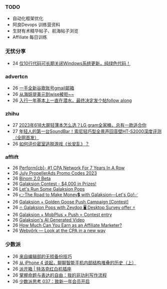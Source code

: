 ### TODO
-  自动化框架优化
-  阿良Devops 训练营资料
-  生财有术精华帖子、航海帖子浏览
-  Affiliate 每日训练

### 无忧分享
<!-- ruyo:START -->
-  24 [仅10行代码可长期关闭Windows系统更新，纯绿色代码！](https://51.ruyo.net/18440.html)<!-- ruyo:END -->

### advertcn
<!-- advertcn:START -->
-  26 [一手全新谷歌账号gmail邮箱](https://www.advertcn.com/forum.php?mod=viewthread&tid=111359)
-  26 [从海妖提美元到wise被拒~~](https://www.advertcn.com/forum.php?mod=viewthread&tid=111355)
-  26 [入行一年基本上一直在潜水，最终决定发个帖follow along](https://www.advertcn.com/forum.php?mod=viewthread&tid=111354)<!-- advertcn:END -->

### zhihu
<!-- zhihu:START -->
-  27 [2023年618大屏轻薄本怎么选？LG gram全家桶，总有一款适合你](http://zhuanlan.zhihu.com/p/632641888?utm_campaign=rss&utm_medium=rss&utm_source=rss&utm_content=title)
-  27 [年轻人的第一台SoundBar！索尼轻巧型全景声回音壁HT-S2000深度评测（全网首发）](http://zhuanlan.zhihu.com/p/630990296?utm_campaign=rss&utm_medium=rss&utm_source=rss&utm_content=title)
-  26 [如何评价密室逃脱游戏《长安乱》？](http://www.zhihu.com/question/563950552/answer/3045961312?utm_campaign=rss&utm_medium=rss&utm_source=rss&utm_content=title)<!-- zhihu:END -->

### afflift
<!-- afflift:START -->
-  26 [Perform[cb]- #1 CPA Network For 7 Years In A Row](https://afflift.com/f/threads/perform-cb-1-cpa-network-for-7-years-in-a-row.10824/)
-  26 [July PropellerAds Promo Codes 2023](https://afflift.com/f/threads/july-propellerads-promo-codes-2023.11242/)
-  26 [Binom 2.0 Beta](https://afflift.com/f/threads/binom-2-0-beta.11332/)
-  26 [Galaksion Contest - $4,000 in Prizes!](https://afflift.com/f/threads/galaksion-contest-4-000-in-prizes.11219/)
-  26 [Let&#39;s Run Some Galaksion Pops](https://afflift.com/f/threads/lets-run-some-galaksion-pops.11251/)
-  26 [👉The Road to Make Money💲 with Galaksion—Let&#39;s Go!✅](https://afflift.com/f/threads/%F0%9F%91%89the-road-to-make-money%F0%9F%92%B2-with-galaksion%E2%80%94lets-go-%E2%9C%85.11303/)
-  26 [Galaksion + Golden Goose Push Campaign [Contest]](https://afflift.com/f/threads/galaksion-golden-goose-push-campaign-contest.11353/)
-  26 [🔥 Galaksion Pops with Zeydoo 🖥️ Desktop Survey offer ⚡](https://afflift.com/f/threads/%F0%9F%94%A5-galaksion-pops-with-zeydoo-%F0%9F%96%A5%EF%B8%8F-desktop-survey-offer-%E2%9A%A1.11285/)
-  26 [Galaksion + MobPlus + Push = Contest entry](https://afflift.com/f/threads/galaksion-mobplus-push-contest-entry.11270/)
-  26 [Galaksion&#39;s AI Generated Video](https://afflift.com/f/threads/galaksions-ai-generated-video.11274/)
-  26 [How Much Can You Earn as an Affiliate Marketer?](https://afflift.com/f/threads/how-much-can-you-earn-as-an-affiliate-marketer.10984/)
-  26 [Webvõrk — Look at the CPA in a new way](https://afflift.com/f/threads/webv%C3%B5rk-%E2%80%94-look-at-the-cpa-in-a-new-way.2820/)<!-- afflift:END -->

### 少数派
<!-- sspai:START -->
-  26 [来自编辑部的无损备份技巧](https://sspai.com/prime/story/zhuanglesha-230726)
-  26 [从 iPhone 4 说起，聊聊智能手机内部结构堆叠的历史（上）](https://sspai.com/post/80066)
-  26 [派开箱 | 特洛克红白机插座](https://sspai.com/post/81048)
-  26 [掌握命题与表达的自由：我的非功利写作流程](https://sspai.com/post/81277)
-  26 [少数派思考 037：致新一年会员开启](https://sspai.com/post/81457)<!-- sspai:END -->
